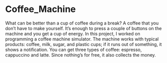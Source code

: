 # Coffee_Machine
What can be better than a cup of coffee during a break? A coffee that you don’t have to make yourself. It’s enough to press a couple of buttons on the machine and you get a cup of energy. In this project, I worked on programming a coffee machine simulator. The machine works with typical products: coffee, milk, sugar, and plastic cups; if it runs out of something, it shows a notification. You can get three types of coffee: espresso, cappuccino and latte. Since nothing’s for free, it also collects the money. 
